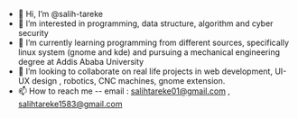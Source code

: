 - 👋 Hi, I’m @salih-tareke
- 👀 I’m interested in programming, data structure, algorithm and cyber security
- 🌱 I’m currently learning programming from different sources, specifically linux system (gnome and kde) and pursuing a mechanical engineering degree at Addis Ababa University
- 💞️ I’m looking to collaborate on real life projects in web development, UI-UX design , robotics, CNC machines, gnome extension.
- 📫 How to reach me -- email : salihtareke01@gmail.com , salihtareke1583@gmail.com

<!---
salih-tareke/salih-tareke is a ✨ special ✨ repository because its `README.md` (this file) appears on your GitHub profile.
You can click the Preview link to take a look at your changes.
--->
